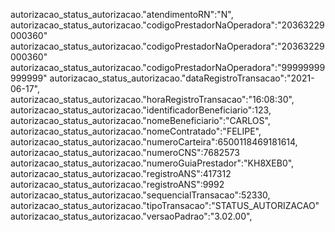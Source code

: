 autorizacao_status_autorizacao."atendimentoRN":"N",
autorizacao_status_autorizacao."codigoPrestadorNaOperadora":"20363229000360"
autorizacao_status_autorizacao."codigoPrestadorNaOperadora":"20363229000360"
autorizacao_status_autorizacao."codigoPrestadorNaOperadora":"99999999999999"
autorizacao_status_autorizacao."dataRegistroTransacao":"2021-06-17",
autorizacao_status_autorizacao."horaRegistroTransacao":"16:08:30",
autorizacao_status_autorizacao."identificadorBeneficiario":123,
autorizacao_status_autorizacao."nomeBeneficiario":"CARLOS",
autorizacao_status_autorizacao."nomeContratado":"FELIPE",
autorizacao_status_autorizacao."numeroCarteira":6500118469181614,
autorizacao_status_autorizacao."numeroCNS":7682573
autorizacao_status_autorizacao."numeroGuiaPrestador":"KH8XEB0",
autorizacao_status_autorizacao."registroANS":417312
autorizacao_status_autorizacao."registroANS":9992
autorizacao_status_autorizacao."sequencialTransacao":52330,
autorizacao_status_autorizacao."tipoTransacao":"STATUS_AUTORIZACAO"
autorizacao_status_autorizacao."versaoPadrao":"3.02.00",
